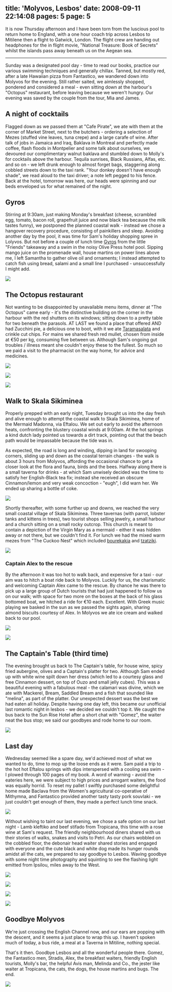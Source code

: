 title: 'Molyvos, Lesbos'
date: 2008-09-11 22:14:08
pages: 5
page: 5
---

It is now Thursday afternoon and I have been torn from the luscious pool to return home to England, with a one hour coach trip across Lesbos to Mitilene then a flight to Gatwick, London. The flight crew are handing out headphones for the in flight movie, "National Treasure: Book of Secrets" whilst the islands pass away beneath us on the Aegean sea.

---

Sunday was a designated pool day - time to read our books, practice our various swimming techniques and generally chillax. Tanned, but mostly red, after a late Hawaiian pizza from Fantastico, we wandered down into Molyvos for the evening. Still rather saited, we aimlessly shopped, pondered and considered a meal - even sitting down at the harbour's "Octopus" restaurant, before leaving because we weren't hungry. Our evening was saved by the couple from the tour, Mia and James.

## A night of cocktails

Flagged down as we passed them at "Cafe Pirate", we ate with them at the corner of Market Street, next to the butchers - ordering a selection of Mezes (stuffed vine leaves, tuna crepe) and a large carafe of wine. After talk of jobs in Jamaica and Iraq, Baklava in Montreal and perfectly made coffee, flash floods in Montpelier and some talk about ourselves, we devoured our complimentary walnut baklava and stumbled down to Molly's for cocktails above the harbour. Tequila sunrises, Black Russians, Alfas, etc. and so on - we left drunk enough to almost forget bags, staggering along cobbled streets down to the taxi rank. "Your donkey doesn't have enough shade", we read aloud to the taxi driver; a note left pegged to his fence. Back at the hotel, tomorrow was here, our heads were spinning and our beds enveloped us for what remained of the night.

## Gyros

Stirring at 9:30am, just making Monday's breakfast (cheese, scrambled egg, tomato, bacon roll, grapefruit juice and now black tea because the milk tastes funny), we postponed the planned coastal walk - instead we chose a hangover recovery procedure, consisting of painkillers and sleep. Avoiding another day by the pool, it was time for Sam's holiday shopping spree in Lolyvos. But not before a couple of lunch time [Gyros](http://en.wikipedia.org/wiki/Gyros) from the little "Friends" takeaway and a swim in the noisy Olive Press hotel pool. Sipping mango juice on the promenade wall, house martins on power lines above me, I left Samantha to gather olive oil and ornaments; I instead attempted to catch fish using bread, salami and a small line I purchased - unsuccessfully I might add.

[![](http://host.trivialbeing.org/up/small/greece-gyros.JPG)](http://host.trivialbeing.org/up/greece-gyros.JPG)

## The Octopus restaurant

Not wanting to be disappointed by unavailable menu items, dinner at "The Octopus" came early - it's the distinctive building on the corner in the harbour with the red shutters on its windows; sitting down to a pretty table for two beneath the parasols. AT LAST we found a place that offered AND had Zucchini pie, a delicious one to boot, with it we ate [Taramasalata](http://en.wikipedia.org/wiki/Taramasalata) and crinkle cut chips. For mains we shared fresh red mullet, chosen from inside at €50 per kg, consuming five between us. Although Sam's ongoing gut troubles / illness meant she couldn't enjoy these to the fullest. So much so we paid a visit to the pharmacist on the way home, for advice and medicines.

[![](http://host.trivialbeing.org/up/small/greece-octopus-red-mullet-eaten.JPG)](http://host.trivialbeing.org/up/greece-octopus-red-mullet-eaten.JPG)

[![](http://host.trivialbeing.org/up/small/greece-molyvos-olive-press.JPG)](http://host.trivialbeing.org/up/greece-molyvos-olive-press.JPG)

[![](http://host.trivialbeing.org/up/small/greece-octopus-molyvos-restaurant.JPG)](http://host.trivialbeing.org/up/greece-octopus-molyvos-restaurant.JPG)

<!--* Looks like in-flight lunch is coming *-->

## Walk to Skala Sikiminea

Properly prepped with an early night, Tuesday brought us into the day fresh and alive enough to attempt the coastal walk to Skala Sikiminea, home of the Mermaid Madonna, via Eftalou. We set out early to avoid the afternoon heats, confronting the blustery coastal winds at 9:00am. At the hot springs a kind dutch lady pointed us towards a dirt track, pointing out that the beach path would be impassable because the tide was in.

As expected, the road is long and winding, dipping in land for swooping corners, sliding up and down as the coastal terrain changes - the walk is about 3 hours from Molyvos, affording the occasional chance to get a closer look at the flora and fauna, birds and the bees. Halfway along there is a small taverna for drinks - at which Sam unwisely decided was the time to satisfy her English-Black tea fix; instead she received an obscure Cinnamon/lemon and very weak concoction - "eugh", I did warn her. We ended up sharing a bottle of coke.

[![](http://host.trivialbeing.org/up/small/greece-nasty-tea.JPG)](http://host.trivialbeing.org/up/greece-nasty-tea.JPG)

Shortly thereafter, with some further up and downs, we reached the very small coastal village of Skala Sikiminea. Three tavernas (with parrot, lobster tanks and kittens in trees), two tourist shops selling jewelry, a small harbour and a church sitting on a small rocky outcrop. This church is meant to contain a depiction of the Virgin Mary as a mermaid - either it was hidden away or not there, but we couldn't find it.  For lunch we had the mixed warm mezes from "The Cuckoo Nest" which included [bourekakia](http://recipes.wikia.com/wiki/Bourekakia) and [tzatziki](http://en.wikipedia.org/wiki/Tzatziki).

[![](http://host.trivialbeing.org/up/small/greece-skala-sikiminea.JPG)](http://host.trivialbeing.org/up/greece-skala-sikiminea.JPG)

### Captain Alex to the rescue

By the afternoon it was too hot to walk back, and expensive for a taxi - our aim was to hitch a boat ride back to Molyvos. Luckily for us, the charismatic and welcoming Captain Alex came to the rescue. By chance he was there to pick up a large group of Dutch tourists that had just happened to follow us on our walk; with space for two more on the boxes at the back of his glass bottomed boat, we hitched a ride for €10 each. Excellent. With Greek music playing we basked in the sun as we passed the sights again, sharing almond biscuits courtesy of Alex. In Molyvos we ate ice cream and walked back to our pool.

[![](http://host.trivialbeing.org/up/small/greece-molyvos-boat-back.JPG)](http://host.trivialbeing.org/up/greece-molyvos-boat-back.JPG)

[![](http://host.trivialbeing.org/up/small/molyvos-alex-the-captain.JPG)](http://host.trivialbeing.org/up/molyvos-alex-the-captain.JPG)

## The Captain's Table (third time)

The evening brought us back to The Captain's table, for house wine, spicy fried aubergine, olives and a Captain's platter for two. Although Sam ended up with white wine spilt down her dress (which led to a courtesy glass and free Cinnamon dessert, on top of Ouzo and small jelly cubes). This was a beautiful evening with a fabulous meal - the calamari was divine, which we ate with Mackerel, Bream, Saddled Bream and a fish that sounded like "melina", as part of the platter. Our unexpected dessert was the best we had eaten all holiday. Despite having one day left, this became our unofficial last romantic night in lesbos - we decided we couldn't top it. We caught the bus back to the Sun Rise Hotel after a short chat with "Gomez", the waiter neat the bus stop; we said our goodbyes and rode home to our room.

[![](http://host.trivialbeing.org/up/small/molyvos-captains-platter.JPG)](http://host.trivialbeing.org/up/molyvos-captains-platter.JPG)

## Last day

Wednesday seemed like a spare day, we'd achieved most of what we wanted to do, time to mop up the loose ends as it were. Sam paid a trip to the hot hot Eftalou springs with dips interspersed with a cooling sea swim - I plowed through 100 pages of my book. A word of warning - avoid the eateries here, we were subject to high prices and arrogant waiters, the food was equally horrid. To reset my pallet I swiftly purchased some delightful home made Baclava  from the Women's agricultural co-operative of Mithymna, and Fantastico provided another tasty tasty pork souvlaki - we just couldn't get enough of them, they made a perfect lunch time snack.

[![](http://host.trivialbeing.org/up/small/greece-dog-on-van.JPG)](http://host.trivialbeing.org/up/greece-dog-on-van.JPG)

Without wishing to taint our last evening, we chose a safe option on our last night - Lamb kleftiko and beef stifado from Tropicana, this time with a rose wine at Sam's request. The friendly neighbourhood diners shared with us their stories of walks, snakes and visits to Petri. As our chairs wobbled on the cobbled floor, the debonair head waiter shared stories and engaged with everyone and the cute black and white dog made its hunger rounds amidst all the cats, we prepared to say goodbye to Lesbos. Waving goodbye with some night time photography and squinting to see the flashing light emitted from Ipsilou, miles away to the West.

[![](http://host.trivialbeing.org/up/small/greece-scooter-and-cool-tree.JPG)](http://host.trivialbeing.org/up/greece-scooter-and-cool-tree.JPG)

[![](http://host.trivialbeing.org/up/small/greece-me.JPG)](http://host.trivialbeing.org/up/greece-me.JPG)

[![](http://host.trivialbeing.org/up/small/greece-sam-and-paul.JPG)](http://host.trivialbeing.org/up/greece-sam-and-paul.JPG)

[![](http://host.trivialbeing.org/up/small/greece-molyvos-at-night.JPG)](http://host.trivialbeing.org/up/greece-molyvos-at-night.JPG)

## Goodbye Molyvos

We're just crossing the English Channel now, and our ears are popping with the descent, and it seems a just place to wrap this up. I haven't spoken much of today, a bus ride, a meal at a Taverna in Mitiline, nothing special.

That's it then. Goodbye Lesbos and all the wonderful people there. Gomez, the Fantastico men, Stradis, Alex, the breakfast waiters, friendly English tourists, Molly's bar, the helpful Avis man, Melinda and Co., the jester like waiter at Tropicana, the cats, the dogs, the house martins and bugs. The end.

[![](http://host.trivialbeing.org/up/small/greece-molyvos-from-on-high.JPG)](http://host.trivialbeing.org/up/greece-molyvos-from-on-high.JPG)
